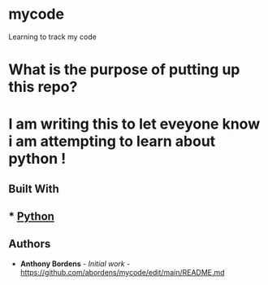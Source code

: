 # mycode
Learning to track my code

# What is the purpose of putting up this repo?
# I am writing this to let eveyone know i am attempting to learn about python !

## Built With
## * [Python](https://www.python.org/)

## Authors
* **Anthony Bordens** - *Initial work* - https://github.com/abordens/mycode/edit/main/README.md
